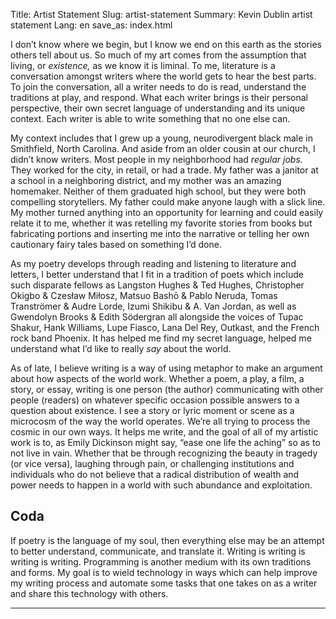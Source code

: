 Title: Artist Statement
Slug: artist-statement
Summary: Kevin Dublin artist statement
Lang: en
save_as: index.html

I don’t know where we begin, but I know we end on this earth as the stories others tell about us. So much of my art comes from the assumption that living, or *existence,* as we know it is liminal. To me, literature is a conversation amongst writers where the world gets to hear the best parts. To join the conversation, all a writer needs to do is read, understand the traditions at play, and respond. What each writer brings is their personal perspective, their own secret language of understanding and its unique context. Each writer is able to write something that no one else can. 

My context includes that I grew up a young, neurodivergent black male in Smithfield, North Carolina. And aside from an older cousin at our church, I didn’t know writers. Most people in my neighborhood had *regular jobs.* They worked for the city, in retail, or had a trade. My father was a janitor at a school in a neighboring district, and my mother was an amazing homemaker. Neither of them graduated high school, but they were both compelling storytellers. My father could make anyone laugh with a slick line. My mother turned anything into an opportunity for learning and could easily relate it to me, whether it was retelling my favorite stories from books but fabricating portions and inserting me into the narrative or telling her own cautionary fairy tales based on something I’d done. 

As my poetry develops through reading and listening to literature and letters, I better understand that I fit in a tradition of poets which include such disparate fellows as Langston Hughes & Ted Hughes, Christopher Okigbo & Czesław Miłosz, Matsuo Bashō & Pablo Neruda, Tomas Tranströmer & Audre Lorde, Izumi Shikibu & A. Van Jordan, as well as Gwendolyn Brooks & Edith Södergran all alongside the voices of Tupac Shakur, Hank Williams, Lupe Fiasco, Lana Del Rey, Outkast, and the French rock band Phoenix. It has helped me find my secret language, helped me understand what I’d like to really *say* about the world. 

As of late, I believe writing is a way of using metaphor to make an argument about how aspects of the world work. Whether a poem, a play, a film, a story, or essay, writing is one person (the author) communicating with other people (readers) on whatever specific occasion possible answers to a question about existence. I see a story or lyric moment or scene as a microcosm of the way the world operates. We’re all trying to process the cosmic in our own ways. It helps me write, and the goal of all of my artistic work is to, as Emily Dickinson might say, “ease one life the aching” so as to not live in vain. Whether that be through recognizing the beauty in tragedy (or vice versa), laughing through pain, or challenging institutions and individuals who do not believe that a radical distribution of wealth and power needs to happen in a world with such abundance and exploitation.


## Coda

If poetry is the language of my soul, then everything else may be an attempt to better understand, communicate, and translate it. Writing is writing is writing is writing. Programming is another medium with its own traditions and forms. My goal is to wield technology in ways which can help improve my writing process and automate some tasks that one takes on as a writer and share this technology with others. 


***


